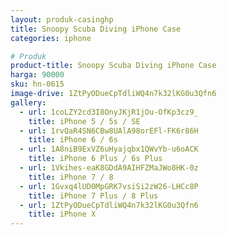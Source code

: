 ```yaml
---
layout: produk-casinghp
title: Snoopy Scuba Diving iPhone Case
categories: iphone

# Produk
product-title: Snoopy Scuba Diving iPhone Case
harga: 90000
sku: hn-0615
image-drive: 1ZtPyODueCpTdliWQ4n7k32lKG0u3Qfn6
gallery:
  - url: 1coLZY2cd3I8OnyJKjR1jOu-OfKp3cz9_
    title: iPhone 5 / 5s / SE
  - url: 1rvQaR4SN6CBw8UAlA98orEFl-FK6r86H
    title: iPhone 6 / 6s
  - url: 1A8niB9ExVZ6uHyajqbx1QWvYb-u6oACK
    title: iPhone 6 Plus / 6s Plus
  - url: 1Vkihes-eaK8GDdA9AIHFZMaJWo8HK-0z
    title: iPhone 7 / 8
  - url: 1Gvxq4lUD0MpGRK7vsiSi2zW26-LHCc8P
    title: iPhone 7 Plus / 8 Plus
  - url: 1ZtPyODueCpTdliWQ4n7k32lKG0u3Qfn6
    title: iPhone X
---
```

